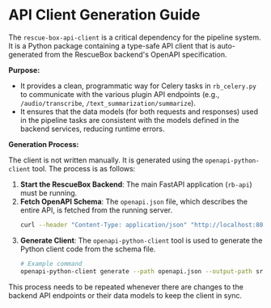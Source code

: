 # API Client Generation Guide

The `rescue-box-api-client` is a critical dependency for the pipeline system. It is a Python package containing a type-safe API client that is auto-generated from the RescueBox backend's OpenAPI specification.

**Purpose:**

*   It provides a clean, programmatic way for Celery tasks in `rb_celery.py` to communicate with the various plugin API endpoints (e.g., `/audio/transcribe`, `/text_summarization/summarize`).
*   It ensures that the data models (for both requests and responses) used in the pipeline tasks are consistent with the models defined in the backend services, reducing runtime errors.

**Generation Process:**

The client is not written manually. It is generated using the `openapi-python-client` tool. The process is as follows:

1.  **Start the RescueBox Backend**: The main FastAPI application (`rb-api`) must be running.
2.  **Fetch OpenAPI Schema**: The `openapi.json` file, which describes the entire API, is fetched from the running server.
    ```bash
    curl --header "Content-Type: application/json" "http://localhost:8000/openapi.json" > openapi.json
    ```
3.  **Generate Client**: The `openapi-python-client` tool is used to generate the Python client code from the schema file.
    ```bash
    # Example command
    openapi-python-client generate --path openapi.json --output-path src/rescue-box-api-client --overwrite
    ```
This process needs to be repeated whenever there are changes to the backend API endpoints or their data models to keep the client in sync.